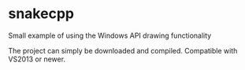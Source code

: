 # snakecpp
Small example of using the Windows API drawing functionality

The project can simply be downloaded and compiled. Compatible with VS2013 or newer.
